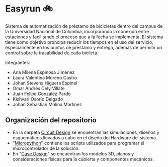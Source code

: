 # Easyrun :bike:

Sistema de automatización de préstamo de bicicletas dentro del campus de la Universidad Nacional de Colombia, incorporando la conexión entre estaciones y facilitando el proceso que a la fecha se implementa. El sistema tiene como objetivo proncipa reducir los tiempos en el uso del servicio, especialmente en los puntos de prestámo y entrega, además de permitir un control sobre la trasabilidad de cada bicileta.

Integrantes: 

* Ana Milena Espinosa Jiménez
* Laura Valentina Moreno Castro
* Johan Stevens Higuera Espinel
* Omar Andrés Cely Villate
* Juan Felipe González Pardo
* Kishvari Osorio Delgado
* Johan Sebastian Molina Martinez

## Organización del repositorio

* En la carpeta [Circuit Design](https://github.com/felipeg86/Easyrun/tree/main/Circuit%20Design) se encuentran las simulaciones, diseños y esquemáticos llevados a cabo en el diseño del Hardware del sistema.
* "[Micropython](https://github.com/felipeg86/Easyrun/tree/main/Micropython)" contiene los scripts utilizados para programar el microcontrolador de la solución.
* En "[Case Design](https://github.com/felipeg86/Easyrun/tree/main/Case%20Design)" se encuentran los modelos 3D, planos y consideraciones físicas para la cubierta y componentes mecánicos. 
